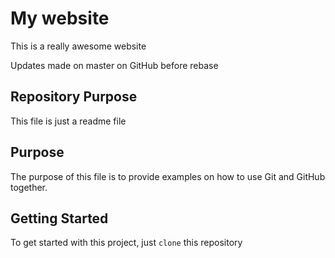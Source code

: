 # My website 

This is a really awesome website

Updates made on master on GitHub before rebase
## Repository Purpose

This file is just a readme file 

## Purpose
The purpose of this file is to provide examples
on how to use Git and GitHub together.

## Getting Started
To get started with this project, just `clone` this repository
